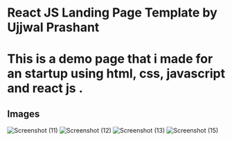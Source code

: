 # React JS Landing Page Template by Ujjwal Prashant
# This is a demo page that i made for an startup using html, css, javascript and react js .
## Images
![Screenshot (11)](https://user-images.githubusercontent.com/98731497/155852458-b739d7ba-4645-41a0-b84c-57dd614db05a.png)
![Screenshot (12)](https://user-images.githubusercontent.com/98731497/155852464-00c73ede-cbf0-4400-9a4b-d67cb1f45025.png)
![Screenshot (13)](https://user-images.githubusercontent.com/98731497/155852468-9706b846-45bf-4d90-88e8-e65427a72402.png)
![Screenshot (15)](https://user-images.githubusercontent.com/98731497/155852472-09fac6e3-db97-4eb4-a311-87a89e260401.png)
